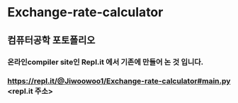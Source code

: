 # Exchange-rate-calculator
## 컴퓨터공학 포토폴리오
### 온라인compiler site인 Repl.it 에서 기존에 만들어 논 것 입니다.
### https://repl.it/@Jiwoowoo1/Exchange-rate-calculator#main.py <repl.it 주소>
